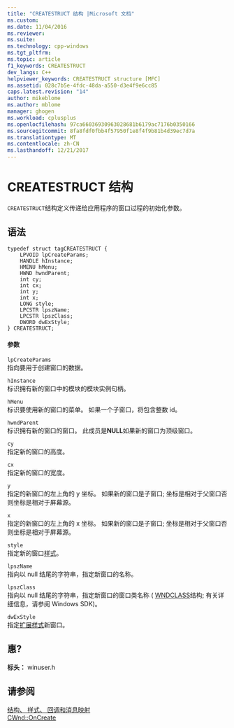 ```yaml
---
title: "CREATESTRUCT 结构 |Microsoft 文档"
ms.custom: 
ms.date: 11/04/2016
ms.reviewer: 
ms.suite: 
ms.technology: cpp-windows
ms.tgt_pltfrm: 
ms.topic: article
f1_keywords: CREATESTRUCT
dev_langs: C++
helpviewer_keywords: CREATESTRUCT structure [MFC]
ms.assetid: 028c7b5e-4fdc-48da-a550-d3e4f9e6cc85
caps.latest.revision: "14"
author: mikeblome
ms.author: mblome
manager: ghogen
ms.workload: cplusplus
ms.openlocfilehash: 97ca66036930963028681b6179ac7176b0350166
ms.sourcegitcommit: 8fa8fdf0fbb4f57950f1e8f4f9b81b4d39ec7d7a
ms.translationtype: MT
ms.contentlocale: zh-CN
ms.lasthandoff: 12/21/2017
---
```

# <a name="createstruct-structure"></a>CREATESTRUCT 结构
`CREATESTRUCT`结构定义传递给应用程序的窗口过程的初始化参数。  
  
## <a name="syntax"></a>语法  
  
```  
typedef struct tagCREATESTRUCT {  
    LPVOID lpCreateParams;  
    HANDLE hInstance;  
    HMENU hMenu;  
    HWND hwndParent;  
    int cy;  
    int cx;  
    int y;  
    int x;  
    LONG style;  
    LPCSTR lpszName;  
    LPCSTR lpszClass;  
    DWORD dwExStyle;  
} CREATESTRUCT;  
```  
  
#### <a name="parameters"></a>参数  
 `lpCreateParams`  
 指向要用于创建窗口的数据。  
  
 `hInstance`  
 标识拥有新的窗口中的模块的模块实例句柄。  
  
 `hMenu`  
 标识要使用新的窗口的菜单。 如果一个子窗口，将包含整数 id。  
  
 `hwndParent`  
 标识拥有新的窗口的窗口。 此成员是**NULL**如果新的窗口为顶级窗口。  
  
 `cy`  
 指定新的窗口的高度。  
  
 `cx`  
 指定新的窗口的宽度。  
  
 `y`  
 指定的新窗口的左上角的 y 坐标。 如果新的窗口是子窗口; 坐标是相对于父窗口否则坐标是相对于屏幕源。  
  
 `x`  
 指定的新窗口的左上角的 x 坐标。 如果新的窗口是子窗口; 坐标是相对于父窗口否则坐标是相对于屏幕源。  
  
 `style`  
 指定新的窗口[样式](../../mfc/reference/styles-used-by-mfc.md)。  
  
 `lpszName`  
 指向以 null 结尾的字符串，指定新窗口的名称。  
  
 `lpszClass`  
 指向以 null 结尾的字符串，指定新窗口的窗口类名称 ( [WNDCLASS](http://msdn.microsoft.com/library/windows/desktop/ms633576)结构; 有关详细信息，请参阅 Windows SDK)。  
  
 `dwExStyle`  
 指定[扩展样式](../../mfc/reference/styles-used-by-mfc.md#extended-window-styles)新窗口。  
  
## <a name="requirements"></a>惠?  
 **标头：** winuser.h  
  
## <a name="see-also"></a>请参阅  
 [结构、 样式、 回调和消息映射](../../mfc/reference/structures-styles-callbacks-and-message-maps.md)   
 [CWnd::OnCreate](../../mfc/reference/cwnd-class.md#oncreate)


